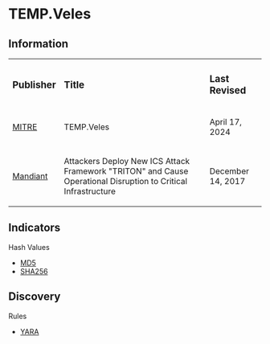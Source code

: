 # TEMP.Veles

## Information
<table>
  <tr>
    <td>
      <h3>Publisher</h3>
    </td>
    <td>
      <h3>Title</h3>
    </td>
    <td>
      <h3>Last Revised</h3>
    </td>
  </tr>
  <tr>
    <td>
      <a href="https://attack.mitre.org/groups/G0088/">MITRE</a>
    </td>
    <td>
      <p>TEMP.Veles</p>
    </td>
    <td>
      <p>April 17, 2024</p>
    </td>
  </tr>
  <tr>
    <td>
      <a href="https://cloud.google.com/blog/topics/threat-intelligence/attackers-deploy-new-ics-attack-framework-triton/">Mandiant</a>
    </td>
    <td>
      <p>Attackers Deploy New ICS Attack Framework "TRITON" and Cause Operational Disruption to Critical Infrastructure</p>
    </td>
    <td>
      <p>December 14, 2017</p>
    </td>
  </tr>
</table>

## Indicators
Hash Values
- <a href="https://github.com/PudgyDragon/IOCs/blob/main/All/TEMP.Veles/samples.md5">MD5</a>
- <a href="https://github.com/PudgyDragon/IOCs/blob/main/All/TEMP.Veles/samples.sha256">SHA256</a>

## Discovery
Rules
- <a href="https://github.com/PudgyDragon/IOCs/blob/main/All/TEMP.Veles/rules.yara">YARA</a>
